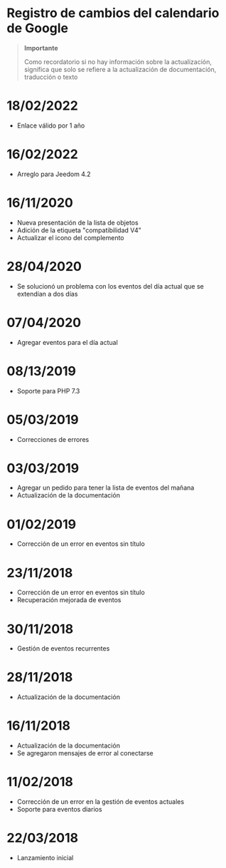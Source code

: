 # Registro de cambios del calendario de Google

>**Importante**
>
>Como recordatorio si no hay información sobre la actualización, significa que solo se refiere a la actualización de documentación, traducción o texto

# 18/02/2022

- Enlace válido por 1 año 

# 16/02/2022

- Arreglo para Jeedom 4.2

# 16/11/2020

- Nueva presentación de la lista de objetos
- Adición de la etiqueta "compatibilidad V4"
- Actualizar el icono del complemento

# 28/04/2020

- Se solucionó un problema con los eventos del día actual que se extendían a dos días

# 07/04/2020

- Agregar eventos para el día actual

# 08/13/2019

- Soporte para PHP 7.3

# 05/03/2019

- Correcciones de errores

# 03/03/2019

- Agregar un pedido para tener la lista de eventos del mañana
- Actualización de la documentación

# 01/02/2019

- Corrección de un error en eventos sin título

# 23/11/2018

- Corrección de un error en eventos sin título
- Recuperación mejorada de eventos

# 30/11/2018

- Gestión de eventos recurrentes

# 28/11/2018

- Actualización de la documentación

# 16/11/2018

- Actualización de la documentación
- Se agregaron mensajes de error al conectarse

# 11/02/2018

- Corrección de un error en la gestión de eventos actuales
- Soporte para eventos diarios

# 22/03/2018

- Lanzamiento inicial
